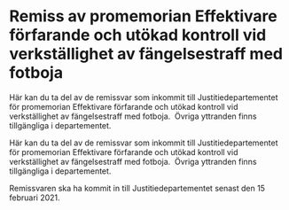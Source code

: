 # Remiss av promemorian Effektivare förfarande och utökad kontroll vid verkställighet av fängelsestraff med fotboja

Här kan du ta del av de remissvar som inkommit till Justitiedepartementet för promemorian Effektivare förfarande och utökad kontroll vid verkställighet av fängelsestraff med fotboja.  Övriga yttranden finns tillgängliga i departementet.

Här kan du ta del av de remissvar som inkommit till Justitiedepartementet för promemorian Effektivare förfarande och utökad kontroll vid verkställighet av fängelsestraff med fotboja.  Övriga yttranden finns tillgängliga i departementet.

Remissvaren ska ha kommit in till Justitiedepartementet senast den 15 februari 2021.
